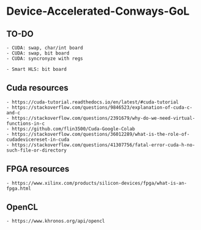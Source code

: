 # Device-Accelerated-Conways-GoL

## TO-DO
    - CUDA: swap, char/int board
    - CUDA: swap, bit board
    - CUDA: syncronyze with regs

    - Smart HLS: bit board

## Cuda resources
    - https://cuda-tutorial.readthedocs.io/en/latest/#cuda-tutorial
    - https://stackoverflow.com/questions/9846523/explanation-of-cuda-c-and-c
    - https://stackoverflow.com/questions/2391679/why-do-we-need-virtual-functions-in-c
    - https://github.com/flin3500/Cuda-Google-Colab
    - https://stackoverflow.com/questions/36012289/what-is-the-role-of-cudadevicereset-in-cuda
    - https://stackoverflow.com/questions/41307756/fatal-error-cuda-h-no-such-file-or-directory  

## FPGA resources
    - https://www.xilinx.com/products/silicon-devices/fpga/what-is-an-fpga.html

## OpenCL
    - https://www.khronos.org/api/opencl